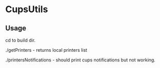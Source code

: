 # CupsUtils

## Usage

cd to build dir.

./getPrinters - returns local printers list

./printersNotifications - should print cups notifications but not working.
